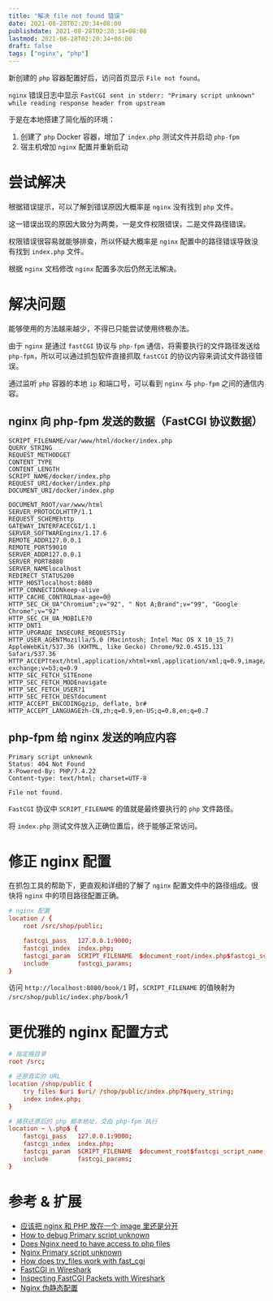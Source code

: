 ```yaml
---
title: "解决 file not found 错误"
date: 2021-08-28T02:20:34+08:00
publishdate: 2021-08-28T02:20:34+08:00
lastmod: 2021-08-28T02:20:34+08:00
draft: false
tags: ["nginx", "php"]
---
```


新创建的 `php` 容器配置好后，访问首页显示 `File not found`。

`nginx` 错误日志中显示 `FastCGI sent in stderr: "Primary script unknown" while reading response header from upstream`

于是在本地搭建了简化版的环境：

1. 创建了 `php` Docker 容器，增加了 `index.php` 测试文件并启动 `php-fpm`
2. 宿主机增加 `nginx` 配置并重新启动

# 尝试解决

根据错误提示，可以了解到错误原因大概率是 `nginx` 没有找到 `php` 文件。

这一错误出现的原因大致分为两类，一是文件权限错误，二是文件路径错误。

权限错误很容易就能够排查，所以怀疑大概率是 `nginx` 配置中的路径错误导致没有找到 `index.php` 文件。

根据 `nginx` 文档修改 `nginx` 配置多次后仍然无法解决。

# 解决问题

能够使用的方法越来越少，不得已只能尝试使用终极办法。

由于 `nginx` 是通过 `fastCGI` 协议与 `php-fpm` 通信，将需要执行的文件路径发送给 `php-fpm`，所以可以通过抓包软件直接抓取 `fastCGI` 的协议内容来调试文件路径错误。

通过监听 `php` 容器的本地 `ip` 和端口号，可以看到 `nginx` 与 `php-fpm` 之间的通信内容。

## nginx 向 php-fpm 发送的数据（FastCGI 协议数据）

```
SCRIPT_FILENAME/var/www/html/docker/index.php
QUERY_STRING
REQUEST_METHODGET
CONTENT_TYPE
CONTENT_LENGTH
SCRIPT_NAME/docker/index.php
REQUEST_URI/docker/index.php
DOCUMENT_URI/docker/index.php

DOCUMENT_ROOT/var/www/html
SERVER_PROTOCOLHTTP/1.1
REQUEST_SCHEMEhttp
GATEWAY_INTERFACECGI/1.1
SERVER_SOFTWAREnginx/1.17.6
REMOTE_ADDR127.0.0.1
REMOTE_PORT59010
SERVER_ADDR127.0.0.1
SERVER_PORT8080
SERVER_NAMElocalhost
REDIRECT_STATUS200
HTTP_HOSTlocalhost:8080
HTTP_CONNECTIONkeep-alive
HTTP_CACHE_CONTROLmax-age=0@
HTTP_SEC_CH_UA"Chromium";v="92", " Not A;Brand";v="99", "Google Chrome";v="92"
HTTP_SEC_CH_UA_MOBILE?0
HTTP_DNT1
HTTP_UPGRADE_INSECURE_REQUESTS1y
HTTP_USER_AGENTMozilla/5.0 (Macintosh; Intel Mac OS X 10_15_7) AppleWebKit/537.36 (KHTML, like Gecko) Chrome/92.0.4515.131 Safari/537.36
HTTP_ACCEPTtext/html,application/xhtml+xml,application/xml;q=0.9,image/avif,image/webp,image/apng,*/*;q=0.8,application/signed-exchange;v=b3;q=0.9
HTTP_SEC_FETCH_SITEnone
HTTP_SEC_FETCH_MODEnavigate
HTTP_SEC_FETCH_USER?1
HTTP_SEC_FETCH_DESTdocument
HTTP_ACCEPT_ENCODINGgzip, deflate, br#
HTTP_ACCEPT_LANGUAGEzh-CN,zh;q=0.9,en-US;q=0.8,en;q=0.7
```

## php-fpm 给 nginx 发送的响应内容

```
Primary script unknownk
Status: 404 Not Found
X-Powered-By: PHP/7.4.22
Content-type: text/html; charset=UTF-8

File not found.
```

`FastCGI` 协议中 `SCRIPT_FILENAME` 的值就是最终要执行的 `php` 文件路径。

将 `index.php` 测试文件放入正确位置后，终于能够正常访问。

# 修正 nginx 配置

在抓包工具的帮助下，更直观和详细的了解了 `nginx` 配置文件中的路径组成。很快将 `nginx` 中的项目路径配置正确。

```conf
# nginx 配置
location / {
    root /src/shop/public;

    fastcgi_pass   127.0.0.1:9000;
    fastcgi_index  index.php;
    fastcgi_param  SCRIPT_FILENAME  $document_root/index.php$fastcgi_script_name;
    include        fastcgi_params;
}
```

访问 `http://localhost:8080/book/1` 时，`SCRIPT_FILENAME` 的值映射为 `/src/shop/public/index.php/book/`1

# 更优雅的 nginx 配置方式

```conf
# 指定根目录
root /src;

# 还原真实的 URL
location /shop/public {
    try_files $uri $uri/ /shop/public/index.php?$query_string;
    index index.php;
}

# 捕获还原后的 php 脚本地址，交由 php-fpm 执行
location ~ \.php$ {
    fastcgi_pass   127.0.0.1:9000;
    fastcgi_index  index.php;
    fastcgi_param  SCRIPT_FILENAME  $document_root$fastcgi_script_name;
    include        fastcgi_params;
}
```

# 参考 & 扩展

- [应该把 nginx 和 PHP 放在一个 image 里还是分开](https://sexywp.com/should-nginx-and-php-put-together-or-seperate.htm)
- [How to debug Primary script unknown](https://stackoverflow.com/questions/35261922/how-to-debug-fastcgi-sent-in-stderr-primary-script-unknown-while-reading-respo)
- [Does Nginx need to have access to php files](https://serverfault.com/questions/896271/does-nginx-need-to-have-access-to-php-files)
- [Nginx Primary script unknown](https://serverfault.com/questions/517190/nginx-1-fastcgi-sent-in-stderr-primary-script-unknown)
- [How does try_files work with fast_cgi](https://serverfault.com/questions/617245/how-does-try-files-work-with-fast-cgi)
- [FastCGI in Wireshark](https://wiki.wireshark.org/FastCGI)
- [Inspecting FastCGI Packets with Wireshark](https://maxchadwick.xyz/blog/inspecting-fastcgi-packets-with-wireshark)
- [Nginx 伪静态配置](https://www.wiyisun.com/blog/nginx-php-config-fastcgi)
